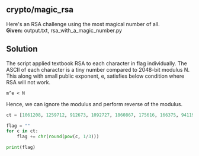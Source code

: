 ## crypto/magic_rsa

Here's an RSA challenge using the most magical number of all.  
**Given:** output.txt, rsa_with_a_magic_number.py

## Solution

The script applied textbook RSA to each character in flag individually. The ASCII of each character is a tiny number compared to 2048-bit modulus N. This along with small public exponent, e, satisfies below condition where RSA will not work.
```
m^e < N
```

Hence, we can ignore the modulus and perform reverse of the modulus.

```python
ct = [1061208, 1259712, 912673, 1092727, 1860867, 175616, 166375, 941192, 185193, 1030301, 941192, 185193, 912673, 140608, 175616, 185193, 140608, 941192, 970299, 1061208, 175616, 912673, 117649, 912673, 185193, 148877, 912673, 125000, 110592, 1030301, 132651, 132651, 1061208, 117649, 117649, 1061208, 166375, 1953125]

flag = ""
for c in ct:
    flag += chr(round(pow(c, 1/3)))

print(flag)
```